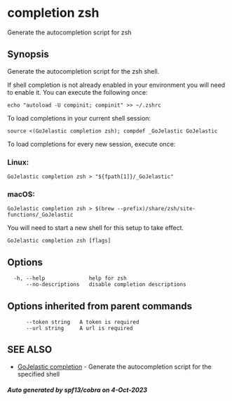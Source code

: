 #  completion zsh

Generate the autocompletion script for zsh

## Synopsis

Generate the autocompletion script for the zsh shell.

If shell completion is not already enabled in your environment you will need
to enable it.  You can execute the following once:

	echo "autoload -U compinit; compinit" >> ~/.zshrc

To load completions in your current shell session:

	source <(GoJelastic completion zsh); compdef _GoJelastic GoJelastic

To load completions for every new session, execute once:

### Linux:

	GoJelastic completion zsh > "${fpath[1]}/_GoJelastic"

### macOS:

	GoJelastic completion zsh > $(brew --prefix)/share/zsh/site-functions/_GoJelastic

You will need to start a new shell for this setup to take effect.


```
GoJelastic completion zsh [flags]
```

## Options

```
  -h, --help              help for zsh
      --no-descriptions   disable completion descriptions
```

## Options inherited from parent commands

```
      --token string   A token is required
      --url string     A url is required
```

## SEE ALSO

* [GoJelastic completion](GoJelastic_completion.md)	 - Generate the autocompletion script for the specified shell

##### Auto generated by spf13/cobra on 4-Oct-2023
